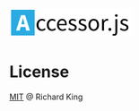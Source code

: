 # ![logo](logo/js-util-accessor-logo.png)

# License

[MIT](https://opensource.org/licenses/MIT) @ Richard King
